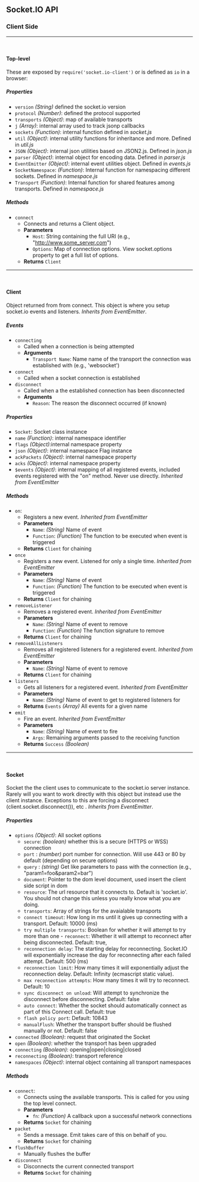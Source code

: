 ## Socket.IO API

### Client Side

<hr><br>

#### Top-level

These are exposed by `require('socket.io-client')` or is defined as `io` in a browser:

##### Properties

- `version` _(String)_ defined the socket.io version
- `protocol` _(Number)_: defined the protocol supported
- `transports` _(Object)_: map of available transports
- `j` _(Array)_: internal array used to track jsonp callbacks
- `sockets` _(Function)_: internal function defined in _socket.js_
- `util` _(Object)_: internal utility functions for inheritance and more. Defined in _util.js_
- `JSON` _(Object)_: internal json utilities based on JSON2.js. Defined in _json.js_
- `parser` _(Object)_: internal object for encoding data. Defined in _parser.js_
- `EventEmitter` _(Object)_: internal event utilities object. Defined in _events.js_
- `SocketNamespace`: _(Function)_: Internal function for namespacing different sockets. Defined in _namespace.js_
- `Transport` _(Function)_: Internal function for shared features among transports. Defined in _namespace.js_

##### Methods

- `connect`
    - Connects and returns a Client object.
    - **Parameters**
      - `Host`: String containing the full URI (e.g., "http://www.some_server.com")
      - `Options`: Map of connection options. View socket.options property to get a full list of options.
    - **Returns** `Client`

<hr><br>

#### Client

Object returned from from connect. This object is where you setup socket.io events and listeners. _Inherits from EventEmitter_.

##### Events

- `connecting`
    - Called when a connection is being attempted
    - **Arguments**
      - `Transport Name`: Name name of the transport the connection was established with (e.g., 'websocket')
- `connect`
    - Called when a socket connection is established
- `disconnect`
    - Called when a the established connection has been disconnected
	- **Arguments**
      - `Reason`: The reason the disconnect occurred (if known)


##### Properties

- `Socket`: Socket class instance
- `name` _(Function)_: internal namespace identifier
- `flags` _(Object)_:internal namespace property
- `json` _(Object)_: internal namespace Flag instance
- `ackPackets` _(Object)_: internal namespace property
- `acks` _(Object)_: internal namespace property
- `$events` _(Object)_: internal mapping of all registered events, included events registered with the "on" method. Never use directly. _Inherited from EventEmitter_

##### Methods

- `on`:
    - Registers a new event. _Inherited from EventEmitter_
    - **Parameters**
      - `Name`: _(String)_ Name of event 
      - `Function`: _(Function)_ The function to be executed when event is triggered
    - **Returns** `Client` for chaining
- `once`
    - Registers a new event. Listened for only a single time. _Inherited from EventEmitter_
    - **Parameters**
      - `Name`: _(String)_ Name of event 
      - `Function`: _(Function)_ The function to be executed when event is triggered
    - **Returns** `Client` for chaining
- `removeListener`
    - Removes a registered event. _Inherited from EventEmitter_
    - **Parameters**
      - `Name`: _(String)_ Name of event to remove
      - `Function`: _(Function)_ The function signature to remove
    - **Returns** `Client` for chaining
- `removeAllListeners`
    - Removes all registered listeners for a registered event. _Inherited from EventEmitter_
    - **Parameters**
      - `Name`: _(String)_ Name of event to remove
    - **Returns** `Client` for chaining
- `listeners`
    - Gets all listeners for a registered event. _Inherited from EventEmitter_
    - **Parameters**
      - `Name`: _(String)_ Name of event to get to registered listeners for
    - **Returns** `Events` _(Array)_ All events for a given name
- `emit`
    - Fire an event. _Inherited from EventEmitter_
    - **Parameters**
      - `Name`: _(String)_ Name of event to fire
      - `Args`: Remaining arguments passed to the receiving function
    - **Returns** `Success` _(Boolean)_ 

<hr><br>

#### Socket

Socket the the client uses to communicate to the socket.io server instance. Rarely will you want to work directly with this object but instead use the client instance. Exceptions to this are forcing a disconnect (client.socket.disconnect()), etc . _Inherits from EventEmitter_.

##### Properties

- `options` _(Object)_: All socket options
	- `secure`: _(boolean)_ whether this is a secure (HTTPS or WSS) connection
	- `port` : _(number)_ port number for connection. Will use 443 or 80 by default (depending on secure options)
	- `query` : _(string)_ Get like parameters to pass with the connection (e.g., "param1=foo&param2=bar")
	- `document`: Pointer to the dom level document, used insert the client side script in dom
	- `resource`: The url resource that it connects to. Default is 'socket.io'. You should not change this unless you really know what you are doing.
	- `transports`: Array of strings for the avaialable transports
	- `connect timeout`: How long in ms until it gives up connecting with a transport. Default: 10000 (ms)
	- `try multiple transports`: Boolean for whether it will attempt to try more than one 	- `reconnect`: Whether it will attempt to reconnect after being disconnected. Default: true,
	- `reconnection delay`: The starting delay for reconnecting. Socket.IO will exponentially increase the day for reconnecting after each failed attempt. Default: 500 (ms)
	- `reconnection limit`: How many times it will exponentially adjust the reconnection delay. Default: Infinity (ecmascript static value).
	- `max reconnection attempts`: How many times it will try to reconnect. Default: 10
	- `sync disconnect on unload`: Will attempt to synchronize the disconnect before disconnecting. Default: false
	- `auto connect`: Whether the socket should automatically connect as part of this Connect call. Default: true
	- `flash policy port`: Default: 10843
	- `manualFlush`: Whether the transport buffer should be flushed manually or not. Default: false
- `connected` _(Boolean)_: request that originated the Socket
- `open` _(Boolean)_: whether the transport has been upgraded
- `connecting` _(Boolean)_: opening|open|closing|closed
- `reconnecting` _(Boolean)_: transport reference
- `namespaces` _(Object)_:  internal object containing all transport namespaces

##### Methods

- `connect`:
    - Connects using the available transports. This is called for you using the top level connect.
    - **Parameters**
      - `fn`: _(Function)_ A callback upon a successful network connections
    - **Returns** `Socket` for chaining
- `packet`
    - Sends a message. Emit takes care of this on behalf of you.
    - **Returns** `Socket` for chaining
- `flushBuffer`
    - Manually flushes the buffer
- `disconnect`
    - Disconnects the current connected transport
    - **Returns** `Socket` for chaining
